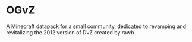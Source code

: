 # OGvZ
A Minecraft datapack for a small community, dedicated to revamping and revitalizing the 2012 version of DvZ created by rawb.
